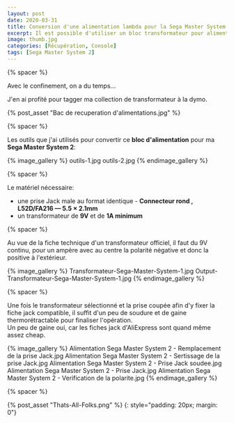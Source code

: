 ```yaml
---
layout: post
date: 2020-03-31
title: Conversion d'une alimentation lambda pour la Sega Master System 1 ou 2
excerpt: Il est possible d'utiliser un bloc transformateur pour alimenter sa Sega Master System 1 ou 2 
image: thumb.jpg
categories: [Récupération, Console]
tags: [Sega Master System 2]
---
```


{% spacer %}

Avec le confinement, on a du temps...

J'en ai profité pour tagger ma collection de transformateur à la dymo.

{% post_asset "Bac de recuperation d'alimentations.jpg" %}

{% spacer %}

Les outils que j'ai utilisés pour convertir ce **bloc d'alimentation** pour ma **Sega Master System 2**:

{% image_gallery %}
    outils-1.jpg
    outils-2.jpg
{% endimage_gallery %}

{% spacer %}

Le matériel nécessaire:

-  une prise Jack male au format identique - **Connecteur rond , L52D/FA216 — 5.5 × 2.1mm**
-  un transformateur de **9V** et de **1A minimum**

{% spacer %}

Au vue de la fiche technique d'un transformateur officiel, il faut du 9V continu, pour un ampère avec au centre la polarité négative et donc la positive à l'extérieur.

{% image_gallery %}
    Transformateur-Sega-Master-System-1.jpg
    Output-Transformateur-Sega-Master-System-1.jpg
{% endimage_gallery %}

{% spacer %}

Une fois le transformateur sélectionné et la prise coupée afin d'y fixer la fiche jack compatible, il suffit d'un peu de soudure et de gaine thermorétractable pour finaliser l'opération.  
Un peu de gaine oui, car les fiches jack d'AliExpress sont quand même assez cheap.

{% image_gallery %}
    Alimentation Sega Master System 2 - Remplacement de la prise Jack.jpg
    Alimentation Sega Master System 2 - Sertissage de la prise Jack.jpg
    Alimentation Sega Master System 2 - Prise Jack soudee.jpg
    Alimentation Sega Master System 2 - Prise Jack.jpg
    Alimentation Sega Master System 2 - Verification de la polarite.jpg
{% endimage_gallery %}

{% spacer %}

{% post_asset "Thats-All-Folks.png" %}
{: style="padding: 20px; margin: 0"}